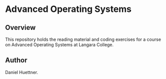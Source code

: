 # Advanced Operating Systems

## Overview
This repository holds the reading material and coding exercises for a course on Advanced Operating Systems at Langara College.

## Author
Daniel Huettner.
